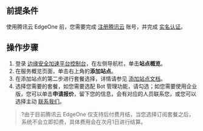 ## 前提条件
使用腾讯云 EdgeOne 前，您需要完成 [注册腾讯云](https://cloud.tencent.com/document/product/378/17985) 账号，并完成 [实名认证](https://cloud.tencent.com/document/product/378/3629)。

## 操作步骤
1. 登录 [边缘安全加速平台控制台](https://console.cloud.tencent.com/edgeone)，在左侧导航栏，单击**站点概览**。
2. 在服务概览页面，单击右上角的**添加站点**。
3. 在添加站点的第二步进行套餐选择，详情请参见 [添加站点文档](https://cloud.tencent.com/document/product/1552/70788)。
4. 选择您需要的套餐，如您需要选配 Bot 管理功能，请勾选；如您需要使用企业版，您可以单击**申请报价**，留下您的信息，会有对应的人员联系您，或您可以选择主动 [联系我们](https://cloud.tencent.com/online-service?from=connect-us)。
>?由于目前腾讯云 EdgeOne 仅支持后付费月结，当您选择订阅套餐之后，系统不会立即扣费，具体费用会在次月1日进行结算。
